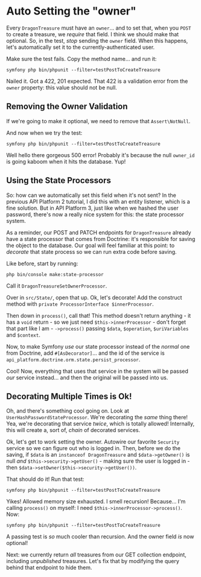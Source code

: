 # Auto Setting the "owner"

Every `DragonTreasure` must have an `owner`... and to set that, when you `POST`
to create a treasure, we *require* that field. I think we should make that
optional. So, in the test, *stop* sending the `owner` field. When this happens,
let's automatically set it to the currently-authenticated user.

Make sure the test fails. Copy the method name... and run it:

```terminal-silent
symfony php bin/phpunit --filter=testPostToCreateTreasure
```

Nailed it. Got a 422, 201 expected. That 422 is a validation error from the `owner`
property: this value should not be null.

## Removing the Owner Validation

If we're going to make it optional, we need to remove that `Assert\NotNull`.

And now when we try the test:

```terminal-silent
symfony php bin/phpunit --filter=testPostToCreateTreasure
```

Well hello there gorgeous 500 error! Probably it's because the null `owner_id` is
going kaboom when it hits the database. Yup!

## Using the State Processors

So: how can we automatically set this field when it's not sent? In the previous
API Platform 2 tutorial, I did this with an entity listener, which is a fine solution.
But in API Platform 3, just like when we hashed the user password, there's now a
really nice system for this: the state processor system.

As a reminder, our POST and PATCH endpoints for `DragonTreasure` already have a state
processor that comes from Doctrine: it's responsible for saving the object to
the database. Our goal will feel familiar at this point: to *decorate* that state
process so we can run extra code before saving.

Like before, start by running:

```terminal
php bin/console make:state-processor
```

Call it `DragonTreasureSetOwnerProcessor`.

Over in `src/State/`, open that up. Ok, let's decorate! Add the construct method
with `private ProcessorInterface $innerProcessor`.

Then down in `process()`, call that! This method doesn't return anything - it has
a `void` return - so we just need `$this->innerProcessor` - don't forget that
part like I am - `->process()` passing `$data`, `$operation`, `$uriVariables` and
`$context`.

Now, to make Symfony *use* our state processor instead of the *normal* one from
Doctrine, add `#[AsDecorator]`... and the id of the service is
`api_platform.doctrine.orm.state.persist_processor`.

Cool! Now, everything that uses that service in the system will be passed *our*
service instead... and then the original will be passed into us.

## Decorating Multiple Times is Ok!

Oh, and there's something cool going on. Look at `UserHashPasswordStateProcessor`.
We're decorating the *same* thing there! Yea, we're decorating that service
*twice*, which is totally allowed! Internally, this will create a, sort
of, *chain* of decorated services.

Ok, let's get to work setting the owner. Autowire our favorite `Security` service
so we can figure out who is logged in. Then, before we do the saving, if `$data`
is an `instanceof DragonTreasure` and `$data->getOwner()` is null *and*
`$this->security->getUser()` - making sure the user is logged in - then
`$data->setOwner($this->security->getUser())`.

That should do it! Run that test:

```terminal-silent
symfony php bin/phpunit --filter=testPostToCreateTreasure
```

Yikes! Allowed memory size exhausted. I smell recursion! Because... I'm calling
`process()` on myself: I need `$this->innerProcessor->process()`. Now:

```terminal-silent
symfony php bin/phpunit --filter=testPostToCreateTreasure
```

A passing test is *so* much cooler than recursion. And the owner field *is* now optional!

Next: we currently return *all* treasures from our GET collection endpoint,
including *unpublished* treasures. Let's fix that by modifying the query behind
that endpoint to hide them.
